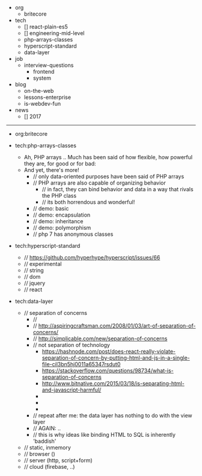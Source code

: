 
* org
  * britecore
* tech
  * [] react-plain-es5
  * [] engineering-mid-level
  * php-arrays-classes
  * hyperscript-standard
  * data-layer
* job
  * interview-questions
    * frontend
    * system
* blog
  * on-the-web
  * lessons-enterprise
  * is-webdev-fun
* news
  * [] 2017

---

* org:britecore

* tech:php-arrays-classes
  * Ah, PHP arrays .. Much has been said of how flexible, how powerful they are, for good or for bad:
  * And yet, there's more!
    * // only data-oriented purposes have been said of PHP arrays
    * // PHP arrays are also capable of organizing behavior
      * // in fact, they can bind behavior and data in a way that rivals the PHP class
      * // its both horrendous and wonderful!
    * // demo: basic
    * // demo: encapsulation
    * // demo: inheritance
    * // demo: polymorphism
    * // php 7 has anonymous classes
* tech:hyperscript-standard
  * // https://github.com/hyperhype/hyperscript/issues/66
  * // experimental
  * // string
  * // dom
  * // jquery
  * // react
* tech:data-layer
  * // separation of concerns
    * // 
    * // http://aspiringcraftsman.com/2008/01/03/art-of-separation-of-concerns/
    * // http://simplicable.com/new/separation-of-concerns
    * // not separation of technology
      * https://hashnode.com/post/does-react-really-violate-separation-of-concern-by-putting-html-and-js-in-a-single-file-cil3bn5hj0011a65347rsdut0
      * https://stackoverflow.com/questions/98734/what-is-separation-of-concerns
      * http://www.bitnative.com/2015/03/18/is-separating-html-and-javascript-harmful/
      * 
      * 
      * 
    * // repeat after me: the data layer has nothing to do with the view layer
    * // AGAIN: ..
    * // this is why ideas like binding HTML to SQL is inherently 'baddish'
  * // static, inmemory
  * // browser ()
  * // server (http, script+form)
  * // cloud (firebase, ..)
